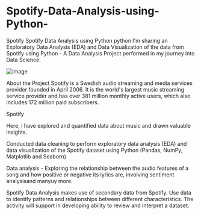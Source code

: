 # Spotify-Data-Analysis-using-Python-
Spotify Spotify Data Analysis using Python python
I'm sharing an Exploratory Data Analysis (EDA) and Data Visualization of the data from Spotify using Python - A Data Analysis Project performed in my journey into Data Science.



![image](https://user-images.githubusercontent.com/64218708/191765042-958ea946-8999-44ba-a979-6fa8175f0f09.png)


About the Project
Spotify is a Swedish audio streaming and media services provider founded in April 2006. It is the world's largest music streaming service provider and has over 381 million monthly active users, which also includes 172 million paid subscribers.

Spotify

Here, l have explored and quantified data about music and drawn valuable insights.

Conducted data cleaning to perform exploratory data analysis (EDA) and data visualization of the Spotify dataset using Python (Pandas, NumPy, Matplotlib and Seaborn).

Data analysis - Exploring the relationship between the audio features of a song and how positive or negative its lyrics are, involving sentiment analysisand manyuy more.

Spotify Data Analysis makes use of secondary data from Spotify. Use data to identify patterns and relationships between different characteristics. The activity will support in developing ability to review and interpret a dataset.
